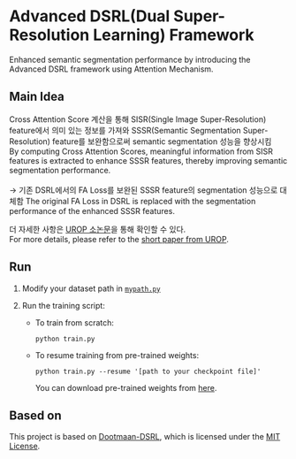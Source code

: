 # Advanced DSRL(Dual Super-Resolution Learning) Framework
Enhanced semantic segmentation performance by introducing the Advanced DSRL framework using Attention Mechanism. <br/>

## Main Idea
Cross Attention Score 계산을 통해 SISR(Single Image Super-Resolution) feature에서 의미 있는 정보를 가져와 SSSR(Semantic Segmentation Super-Resolution) feature를 보완함으로써 semantic segmentation 성능을 향상시킴 <br/>
By computing Cross Attention Scores, meaningful information from SISR features is extracted to enhance SSSR features, thereby improving semantic segmentation performance. <br/><br/>
→ 기존 DSRL에서의 FA Loss를 보완된 SSSR feature의 segmentation 성능으로 대체함
The original FA Loss in DSRL is replaced with the segmentation performance of the enhanced SSSR features.

더 자세한 사항은 [UROP 소논문](https://github.com/KaSangeun/Advanced-DSRL-Framework/blob/main/UROP_short_paper.pdf)을 통해 확인할 수 있다. <br/>
For more details, please refer to the [short paper from UROP](https://github.com/KaSangeun/Advanced-DSRL-Framework/blob/main/UROP_short_paper.pdf).

## Run
1. Modify your dataset path in [`mypath.py`](https://github.com/KaSangeun/Advanced-DSRL-Framework/blob/main/mypath.py)

2. Run the training script:

   - To train from scratch:
     ```shell
     python train.py
     ``` 
   - To resume training from pre-trained weights:  
     ```shell
     python train.py --resume '[path to your checkpoint file]'
     ```
     You can download pre-trained weights from [here](https://drive.google.com/file/d/1qkThLgs3vPGj8Dc7E6Bpt983YpbrCeFx/view?usp=sharing).

## Based on
This project is based on [Dootmaan-DSRL](https://github.com/Dootmaan/DSRL), which is licensed under the [MIT License](https://github.com/KaSangeun/Advanced-DSRL-Framework/blob/main/LICENSE).

